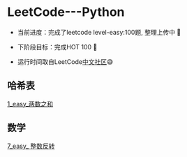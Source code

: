 LeetCode---Python
=====

* 当前进度：完成了leetcode level-easy:100题, 整理上传中 🛫

* 下阶段目标：完成HOT 100 🐧

* 运行时间取自LeetCode[中文社区](https://leetcode-cn.com/)😅

哈希表
-----
[1_easy_两数之和](https://github.com/peterpwb/leetcode---python/blob/master/1_easy_两数之和.py)

数学
-----
[7_easy_ 整数反转](https://github.com/peterpwb/leetcode---python/blob/master/7_easy_%20整数反转.py)
